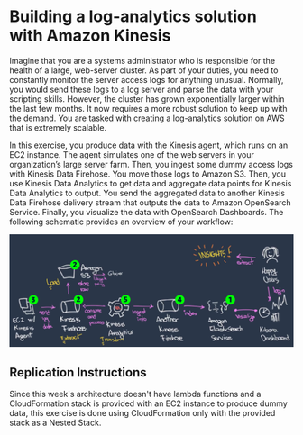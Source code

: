 # Building a log-analytics solution with Amazon Kinesis

Imagine that you are a systems administrator who is responsible for the health of a large, web-server cluster. As part of your duties, you need to constantly monitor the server access logs for anything unusual. Normally, you would send these logs to a log server and parse the data with your scripting skills. However, the cluster has grown exponentially larger within the last few months. It now requires a more robust solution to keep up with the demand. You are tasked with creating a log-analytics solution on AWS that is extremely scalable.

In this exercise, you produce data with the Kinesis agent, which runs on an EC2 instance. The agent simulates one of the web servers in your organization’s large server farm. Then, you ingest some dummy access logs with Kinesis Data Firehose. You move those logs to Amazon S3. Then, you use Kinesis Data Analytics to get data and aggregate data points for Kinesis Data Analytics to output. You send the aggregated data to another Kinesis Data Firehose delivery stream that outputs the data to Amazon OpenSearch Service. Finally, you visualize the data with OpenSearch Dashboards. The following schematic provides an overview of your workflow:

![Architecture Diagram](arch.png)

## Replication Instructions

Since this week's architecture doesn't have lambda functions and a CloudFormation stack is provided with an EC2 instance to produce dummy data, this exercise is done using CloudFormation only with the provided stack as a Nested Stack.
